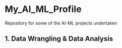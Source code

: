 # My_AI_ML_Profile
Repository for some of the AI-ML projects undertaken

## 1. Data Wrangling & Data Analysis
